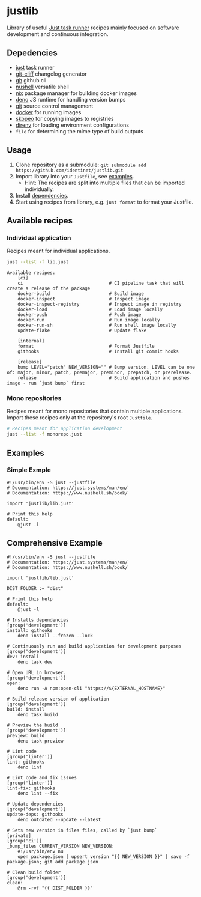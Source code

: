 # justlib

Library of useful [Just task runner](https://just.systems/) recipes mainly
focused on software development and continuous integration.

## Depedencies

- [just](https://just.systems) task runner
- [git-cliff](https://git-cliff.org) changelog generator
- [gh](https://cli.github.com/) github cli
- [nushell](https://www.nushell.sh/) versatile shell
- [nix](https://nixos.org/) package manager for building docker images
- [deno](https://deno.com/) JS runtime for handling version bumps
- [git](https://git-scm.com/) source control management
- [docker](https://docker.com/) for running images
- [skopeo](https://github.com/containers/skopeo) for copying images to
  registries
- [direnv](https://direnv.net/) for loading environment configurations
- `file` for determining the mime type of build outputs

## Usage

1. Clone repository as a submodule:
   `git submodule add https://github.com/identinet/justlib.git`
2. Import library into your `Justfile`, see [examples](#examples).
   - Hint: The recipes are split into multiple files that can be imported
     individually.
3. Install [dependencies](#depedencies).
4. Start using recipes from library, e.g. `just format` to format your Justfile.

## Available recipes

### Individual application

Recipes meant for individual applications.

```bash
just --list -f lib.just
```

```
Available recipes:
    [ci]
    ci                                # CI pipeline task that will create a release of the package
    docker-build                      # Build image
    docker-inspect                    # Inspect image
    docker-inspect-registry           # Inspect image in registry
    docker-load                       # Load image locally
    docker-push                       # Push image
    docker-run                        # Run image locally
    docker-run-sh                     # Run shell image locally
    update-flake                      # Update flake

    [internal]
    format                            # Format Justfile
    githooks                          # Install git commit hooks

    [release]
    bump LEVEL="patch" NEW_VERSION="" # Bump version. LEVEL can be one of: major, minor, patch, premajor, preminor, prepatch, or prerelease.
    release                           # Build application and pushes image - run `just bump` first
```

### Mono repositories

Recipes meant for mono repositories that contain multiple applications. Import
these recipes only at the repository's root `Justfile`.

```bash
# Recipes meant for application development
just --list -f monorepo.just
```

## Examples

### Simple Exmple

```just
#!/usr/bin/env -S just --justfile
# Documentation: https://just.systems/man/en/
# Documentation: https://www.nushell.sh/book/

import 'justlib/lib.just'

# Print this help
default:
    @just -l
```

## Comprehensive Example

```just
#!/usr/bin/env -S just --justfile
# Documentation: https://just.systems/man/en/
# Documentation: https://www.nushell.sh/book/

import 'justlib/lib.just'

DIST_FOLDER := "dist"

# Print this help
default:
    @just -l

# Installs dependencies
[group('development')]
install: githooks
    deno install --frozen --lock

# Continuously run and build application for development purposes
[group('development')]
dev: install
    deno task dev

# Open URL in browser.
[group('development')]
open:
    deno run -A npm:open-cli "https://${EXTERNAL_HOSTNAME}"

# Build release version of application
[group('development')]
build: install
    deno task build

# Preview the build
[group('development')]
preview: build
    deno task preview

# Lint code
[group('linter')]
lint: githooks
    deno lint

# Lint code and fix issues
[group('linter')]
lint-fix: githooks
    deno lint --fix

# Update dependencies
[group('development')]
update-deps: githooks
    deno outdated --update --latest

# Sets new version in files files, called by `just bump`
[private]
[group('ci')]
_bump_files CURRENT_VERSION NEW_VERSION:
    #!/usr/bin/env nu
    open package.json | upsert version "{{ NEW_VERSION }}" | save -f package.json; git add package.json

# Clean build folder
[group('development')]
clean:
    @rm -rvf "{{ DIST_FOLDER }}"
```
